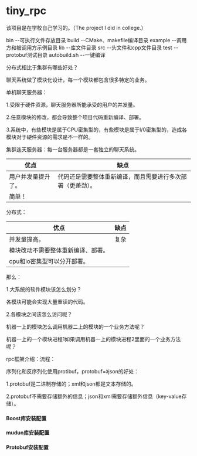 # tiny_rpc
该项目是在学校自己学习的。（The project I did in college.）

bin --可执行文件存放目录
build --CMake、makefile编译目录
example --调用方和被调用方示例目录
lib --库文件目录
src --头文件和cpp文件目录
test --protobuf测试目录
autobuild.sh --一键编译


分布式相比于集群有哪些好处？

聊天系统做了模块化设计，每一个模块都包含很多特定的业务。

单机聊天服务器：

1.受限于硬件资源，聊天服务器所能承受的用户的并发量。

2.任意模块的修改，都会导致整个项目代码重新编译、部署。

3.系统中，有些模块是属于CPU密集型的，有些模块是属于I/0密集型的，造成各模块对于硬件资源的需求是不一样的。

集群连天服务器：每一台服务器都是一套独立的聊天系统。

| 优点               | 缺点                                                       |
| ------------------ | ---------------------------------------------------------- |
| 用户并发量提升了。 | 代码还是需要整体重新编译，而且需要进行多次部署（更差劲）。 |
| 简单！             |                                                            |

分布式：

| 优点                               | 缺点 |
| ---------------------------------- | ---- |
| 并发量提高。                       | 复杂 |
| 模块改动不需要整体重新编译、部署。 |      |
| cpu和io密集型可以分开部署。        |      |

那么：

1.大系统的软件模块该怎么划分？

各模块可能会实现大量重读的代码。

2.各模块之间该怎么访问呢？

机器一上的模块怎么调用机器二上的模块的一个业务方法呢？

机器一上的一个模块进程1如果调用机器一上的模块进程2里面的一个业务方法呢？



rpc框架介绍：流程：



序列化和反序列化使用protibuf，protobuf=》json的好处：

1.protobuf是二进制存储的；xml和json都是文本存储的。

2.protobuf不需要存储额外的信息；json和xml需要存储额外信息（key-value存储）。





#### Boost库安装配置

#### muduo库安装配置

#### Protobuf安装配置

